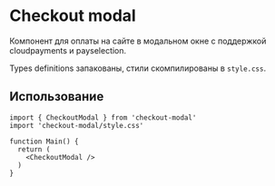 # Checkout modal

Компонент для оплаты на сайте в модальном окне с поддержкой cloudpayments и payselection.

Types definitions запакованы, стили скомпилированы в `style.css`.

## Использование

```tsx
import { CheckoutModal } from 'checkout-modal'
import 'checkout-modal/style.css'

function Main() {
  return (
    <CheckoutModal />
  )
}

```